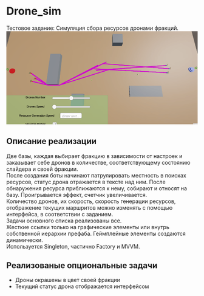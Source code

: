 # Drone_sim
Тестовое задание: Симуляция сбора ресурсов дронами фракций.
![Анимация процесса](Drones.gif)
## Описание реализации
 Две базы, каждая выбирает фракцию в зависимости от настроек и заказывает себе дронов в количестве, соответствующему состоянию слайдера и своей фракции.  
 После создания боты начинают патрулировать местность в поисках ресурсов, статус дрона отражается в тексте над ним. После обнаружения ресурса приближаются к нему, собирают и относят на базу. Проигрывается эффект, счетчик увеличивается.  
 Количество дронов, их скорость, скорость генерации ресурсов, отображение текущих маршритов можно изменять с помощью интерфейса, в соответствии с заданием.  
 Задачи основного списка реализованы все.  
 Жесткие ссылки только на графические элементы или внутрь собственной иерархии префаба.
 Геймплейные элементы создаются динамически.   
 Используется Singleton, частично Factory и MVVM.  
## Реализованые опциональные задачи
- Дроны окрашены в цвет своей фракции
- Текущий статус дрона отображается интерфейсом
